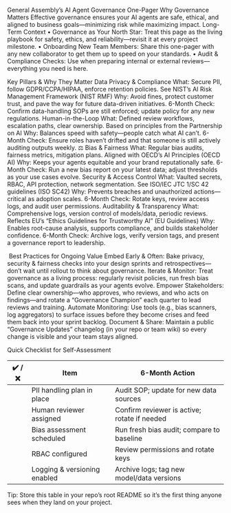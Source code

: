 General Assembly’s AI Agent Governance One-Pager
Why Governance Matters
Effective governance ensures your AI agents are safe, ethical, and aligned to business goals—minimizing risk while maximizing impact.
Long-Term Context
• Governance as Your North Star: Treat this page as the living playbook for safety, ethics, and reliability—revisit it at every project milestone.
 • Onboarding New Team Members: Share this one-pager with any new collaborator to get them up to speed on your standards.
 • Audit & Compliance Checks: Use when preparing internal or external reviews—everything you need is here.

 Key Pillars & Why They Matter
 Data Privacy & Compliance
What: Secure PII, follow GDPR/CCPA/HIPAA, enforce retention policies. See NIST’s AI Risk Management Framework (NIST RMF)
Why: Avoid fines, protect customer trust, and pave the way for future data-driven initiatives.
6-Month Check: Confirm data-handling SOPs are still enforced; update policy for any new regulations.
 Human-in-the-Loop
What: Defined review workflows, escalation paths, clear ownership. Based on principles from the Partnership on AI
Why: Balances speed with safety—people catch what AI can’t.
6-Month Check: Ensure roles haven’t drifted and that someone is still actively auditing outputs weekly.
⚖️ Bias & Fairness
What: Regular bias audits, fairness metrics, mitigation plans. Aligned with OECD’s AI Principles (OECD AI)
Why: Keeps your agents equitable and your brand reputationally safe.
6-Month Check: Run a new bias report on your latest data; adjust thresholds as your use cases evolve.
 Security & Access Control
What: Vaulted secrets, RBAC, API protection, network segmentation. See ISO/IEC JTC 1/SC 42 guidelines (ISO SC42)
Why: Prevents breaches and unauthorized actions—critical as adoption scales.
6-Month Check: Rotate keys, review access logs, and audit user permissions.
 Auditability & Transparency
What: Comprehensive logs, version control of models/data, periodic reviews. Reflects EU’s “Ethics Guidelines for Trustworthy AI” (EU Guidelines)
Why: Enables root-cause analysis, supports compliance, and builds stakeholder confidence.
6-Month Check: Archive logs, verify version tags, and present a governance report to leadership.

️ Best Practices for Ongoing Value
Embed Early & Often: Bake privacy, security & fairness checks into your design sprints and retrospectives—don’t wait until rollout to think about governance.
Iterate & Monitor: Treat governance as a living process: regularly revisit policies, run fresh bias scans, and update guardrails as your agents evolve.
Empower Stakeholders: Define clear ownership—who approves, who reviews, and who acts on findings—and rotate a “Governance Champion” each quarter to lead reviews and training.
Automate Monitoring: Use tools (e.g., bias scanners, log aggregators) to surface issues before they become crises and feed them back into your sprint backlog.
Document & Share: Maintain a public “Governance Updates” changelog (in your repo or team wiki) so every change is visible and your team stays aligned.

 Quick Checklist for Self-Assessment

| ✔️ / ❌ | Item | 6-Month Action |
|---|---|---|
| | PII handling plan in place | Audit SOP; update for new data sources |
| | Human reviewer assigned | Confirm reviewer is active; rotate if needed |
| | Bias assessment scheduled | Run fresh bias audit; compare to baseline |
| | RBAC configured | Review permissions and rotate keys |
| | Logging & versioning enabled | Archive logs; tag new model/data versions |

Tip: Store this table in your repo’s root README so it’s the first thing anyone sees when they land on your project.